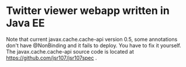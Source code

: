 Twitter viewer webapp written in Java EE
====================

Note that current javax.cache.cache-api version 0.5, some annotations don't have @NonBinding and it fails to deploy. You have to fix it yourself. The javax.cache.cache-api source code is located at https://github.com/jsr107/jsr107spec .
